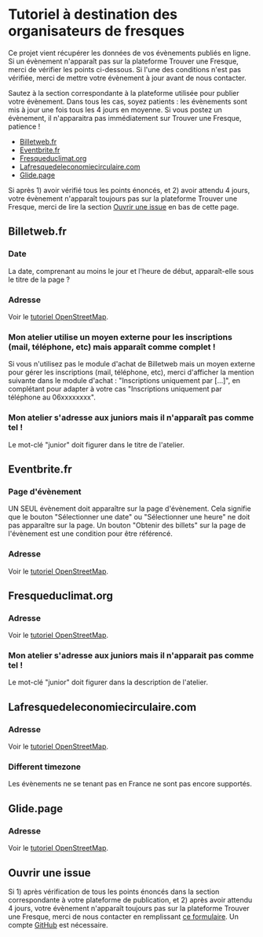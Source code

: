 # Tutoriel à destination des organisateurs de fresques

Ce projet vient récupérer les données de vos évènements publiés en ligne. Si un évènement n'apparaît pas sur la plateforme Trouver une Fresque, merci de vérifier les points ci-dessous. Si l'une des conditions n'est pas vérifiée, merci de mettre votre évènement à jour avant de nous contacter.

Sautez à la section correspondante à la plateforme utilisée pour publier votre évènement. Dans tous les cas, soyez patients : les évènements sont mis à jour une fois tous les 4 jours en moyenne. Si vous postez un évènement, il n'apparaitra pas immédiatement sur Trouver une Fresque, patience !

- [Billetweb.fr](#billetwebfr)
- [Eventbrite.fr](#eventbritefr)
- [Fresqueduclimat.org](#fresqueduclimatorg)
- [Lafresquedeleconomiecirculaire.com](#lafresquedeleconomiecirculairecom)
- [Glide.page](#glidepage)

Si après 1) avoir vérifié tous les points énoncés, et 2) avoir attendu 4 jours, votre évènement n'apparaît toujours pas sur la plateforme Trouver une Fresque, merci de lire la section [Ouvrir une issue](#ouvrir-une-issue) en bas de cette page.

## Billetweb.fr

### Date

La date, comprenant au moins le jour et l'heure de début, apparaît-elle sous le titre de la page ?

### Adresse

Voir le [tutoriel OpenStreetMap](TUTORIAL_OSM.md).

### Mon atelier utilise un moyen externe pour les inscriptions (mail, téléphone, etc) mais apparaît comme complet !

Si vous n'utilisez pas le module d'achat de Billetweb mais un moyen externe pour gérer les inscriptions (mail, téléphone, etc), merci d'afficher la mention suivante dans le module d'achat : "Inscriptions uniquement par [...]", en complétant pour adapter à votre cas "Inscriptions uniquement par téléphone au 06xxxxxxxx".

### Mon atelier s'adresse aux juniors mais il n'apparaît pas comme tel !

Le mot-clé "junior" doit figurer dans le titre de l'atelier.

## Eventbrite.fr

### Page d'évènement

UN SEUL évènement doit apparaître sur la page d'évènement. Cela signifie que le bouton "Sélectionner une date" ou "Sélectionner une heure" ne doit pas apparaître sur la page. Un bouton "Obtenir des billets" sur la page de l'évènement est une condition pour être référencé.

### Adresse

Voir le [tutoriel OpenStreetMap](TUTORIAL_OSM.md).

## Fresqueduclimat.org

### Adresse

Voir le [tutoriel OpenStreetMap](TUTORIAL_OSM.md).

### Mon atelier s'adresse aux juniors mais il n'apparait pas comme tel !

Le mot-clé "junior" doit figurer dans la description de l'atelier.

## Lafresquedeleconomiecirculaire.com

### Adresse

Voir le [tutoriel OpenStreetMap](TUTORIAL_OSM.md).

### Different timezone

Les évènements ne se tenant pas en France ne sont pas encore supportés.

## Glide.page

### Adresse

Voir le [tutoriel OpenStreetMap](TUTORIAL_OSM.md).

## Ouvrir une issue

Si 1) après vérification de tous les points énoncés dans la section correspondante à votre plateforme de publication, et 2) après avoir attendu 4 jours, votre évènement n'apparaît toujours pas sur la plateforme Trouver une Fresque, merci de nous contacter en remplissant [ce formulaire](https://github.com/trouver-une-fresque/trouver-une-fresque/issues/new). Un compte [GitHub](https://github.com/signup) est nécessaire.